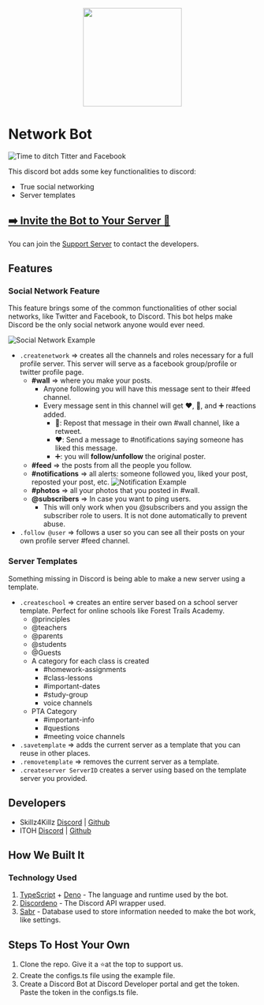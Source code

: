 <p align="center">
   <img src="https://cdn.discordapp.com/attachments/591623931664793612/594268158353866756/network-bot.png" width="200px" height="200px">
</p>

# Network Bot

![Time to ditch Titter and Facebook](https://i.imgur.com/iYXStzo.png)

This discord bot adds some key functionalities to discord:

- True social networking
- Server templates

## [➡️ Invite the Bot to Your Server 💌](https://discordapp.com/api/oauth2/authorize?client_id=591635332198301696&permissions=268512336&scope=bot)

You can join the [Support Server](https://discord.gg/GhSbrqYZKN) to contact the developers.

## Features

### Social Network Feature

This feature brings some of the common functionalities of other social networks, like Twitter and Facebook, to Discord. This bot helps make Discord be the only social network anyone would ever need.

![Social Network Example](https://i.imgur.com/XqujC86.png)

- `.createnetwork` => creates all the channels and roles necessary for a full profile server. This server will serve as a facebook group/profile or twitter profile page.
  - **#wall** => where you make your posts.
    - Anyone following you will have this message sent to their #feed channel.
    - Every message sent in this channel will get ❤️, 🔄, and ➕ reactions added.
      - 🔄: Repost that message in their own #wall channel, like a retweet.
      - ❤️: Send a message to #notifications saying someone has liked this message.
      - ➕: you will **follow/unfollow** the original poster.
  - **#feed** => the posts from all the people you follow.
  - **#notifications** => all alerts: someone followed you, liked your post, reposted your post, etc.
    ![Notification Example](https://i.imgur.com/nkuyvbM.png)
  - **#photos** => all your photos that you posted in #wall.
  - **@subscribers** => In case you want to ping users.
    - This will only work when you @subscribers and you assign the subscriber role to users. It is not done automatically to prevent abuse.
- `.follow @user` => follows a user so you can see all their posts on your own profile server #feed channel.

### Server Templates

Something missing in Discord is being able to make a new server using a template.

- `.createschool` => creates an entire server based on a school server template. Perfect for online schools like Forest Trails Academy.
  - @principles
  - @teachers
  - @parents
  - @students
  - @Guests
  - A category for each class is created
    - #homework-assignments
    - #class-lessons
    - #important-dates
    - #study-group
    - voice channels
  - PTA Category
    - #important-info
    - #questions
    - #meeting voice channels
- `.savetemplate` => adds the current server as a template that you can reuse in other places.
- `.removetemplate` => removes the current server as a template.
- `.createserver ServerID` creates a server using based on the template server you provided.

## Developers

- Skillz4Killz [Discord](https://discord.gg/GhSbrqYZKN) | [Github](https://github.com/Skillz4Killz)
- ITOH [Discord](https://discord.gg/GhSbrqYZKN) | [Github](https://github.com/itohatweb)

## How We Built It

### Technology Used

1. [TypeScript](https://github.com/Microsoft/TypeScript) + [Deno](https://deno.land) - The language and runtime used by the bot.
2. [Discordeno](https://discordeno.mod.land) - The Discord API wrapper used.
3. [Sabr](https://github.com/Skillz4Killz/Sabr) - Database used to store information needed to make the bot work, like settings.

## Steps To Host Your Own

1. Clone the repo. Give it a ⭐️at the top to support us.
2. Create the configs.ts file using the example file.
3. Create a Discord Bot at Discord Developer portal and get the token. Paste the token in the configs.ts file.
